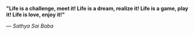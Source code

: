 **"Life is a challenge, meet it! Life is a dream, realize it! Life is a game, play it! Life is love, enjoy it!"**

— _Sathya Sai Baba_
